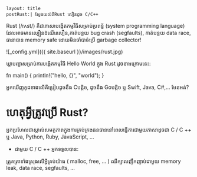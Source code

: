```
layout:	title
postRust:| ស្វែងយល់ពី​Rust លឿនដូច C/C++
```

Rust (/rʌst/)  គឺជាភាសាបង្កើតកម្ម​វិធីសម្រាប់ប្រពន្ធ័ (system programming language) ដែលអាចមាន​ល្បឿនដំណើរលឿន,កាត់បន្ថយ bug crash (segfaults),
កាត់បន្ថយ data race, ធានាបាន memory safe ដោយ​មិន​ចាំបាច់ប្រើ garbage collector!

![_config.yml]({{ site.baseurl }}/images/rust.jpg)

ឃ្លាបញ្ជាសម្រាប់ការបង្កើតកម្មវិធី Hello World ក្នុង Rust ដូចខាងក្រោមនេះ:

fn main() {
  println!("hello, {}", "world");
}

អ្នកឃើញកូដខាងលើគឺប្រៀបដូចនឹង Cបន្តិច, ដូចនឹង Go​បន្តិច ឬ Swift, Java, C#,... មែនអត់?

# ហេតុអ្វីត្រូវប្រើ Rust?

អ្នកប្រហែលជាស្គាល់សមត្ថភាពក្នុងការគ្រប់គ្រងធនធាននៅពេលធ្វើការជាមួយភាសាដូចជា C / C ++ ឬ Java, Python, Ruby, JavaScript, ...

* ជាមួយ C / C ++ អ្នកទទួលបាន:

ត្រួតត្រាទាំងស្រុងលើអ្វីគ្រប់យ៉ាង ( malloc, free, ... )
ឈឺក្បាលញឹកញាប់ជាមួយ memory leak, data race, segfaults, ...
